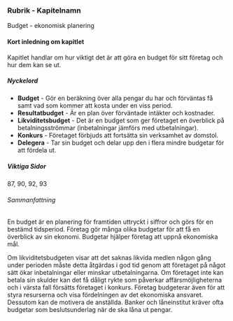 ### Rubrik - Kapitelnamn
Budget - ekonomisk planering
#### Kort inledning om kapitlet
Kapitlet handlar om hur viktigt det är att göra en budget för sitt företag och hur dem kan se ut.
##### Nyckelord
- **Budget** - Gör en beräkning över alla pengar du har och förväntas få samt vad som kommer att kosta under en viss period.
- **Resultatbudget** - Är en plan över förväntade intäkter och kostnader.
- **Likviditetsbudget** - Det är en budget som ger företaget en överblick på betalningsströmmar (inbetalningar jämförs med utbetalningar).
- **Konkurs** - Företaget förbjuds att fortsätta sin verksamhet av domstol.
- **Delegera** - Tar sin budget och delar upp den i flera mindre budgetar för att fördela ut.
##### Viktiga Sidor
87, 90, 92, 93

###### Sammanfattning
En budget är en planering för framtiden uttryckt i siffror och görs för en bestämd tidsperiod. Företag gör många olika budgetar för att få en överblick av sin ekonomi. Budgetar hjälper företag att uppnå ekonomiska mål.

Om likviditetsbudgeten visar att det saknas likvida medlen någon gång under perioden måste detta åtgärdas i god tid genom att företaget på något sätt ökar inbetalningar eller minskar utbetalningarna. Om företaget inte kan betala sin skulder kan det få dåligt rykte som påverkar affärsmöjligheterna och i värsta fall försätts företaget i konkurs.
Företag budgeterar även för att styra resurserna och visa fördelningen av det ekonomiska ansvaret. Dessutom kan de motivera de anställda. Banker och låneinstitut kräver ofta budgetar som beslutsunderlag när de ska låna ut pengar.
 